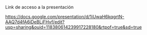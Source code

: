 Link de acceso a la presentación 

https://docs.google.com/presentation/d/1iUwaH6kqgrtN-AAQ7d4fA6iDeBLiFHvf/edit?usp=sharing&ouid=118380614239917228180&rtpof=true&sd=true
